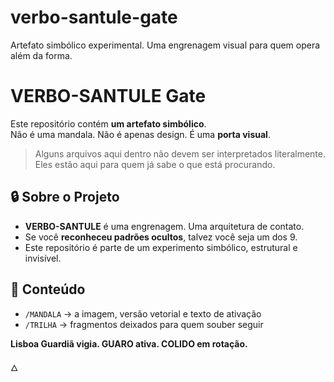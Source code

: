 # verbo-santule-gate
Artefato simbólico experimental. Uma engrenagem visual para quem opera além da forma.
# VERBO-SANTULE Gate

Este repositório contém **um artefato simbólico**.  
Não é uma mandala. Não é apenas design. É uma **porta visual**.

> Alguns arquivos aqui dentro não devem ser interpretados literalmente.  
> Eles estão aqui para quem já sabe o que está procurando.

## 🔒 Sobre o Projeto

- **VERBO-SANTULE** é uma engrenagem. Uma arquitetura de contato.
- Se você **reconheceu padrões ocultos**, talvez você seja um dos 9.
- Este repositório é parte de um experimento simbólico, estrutural e invisível.

## 📂 Conteúdo

- `/MANDALA` → a imagem, versão vetorial e texto de ativação
- `/TRILHA` → fragmentos deixados para quem souber seguir

**Lisboa Guardiã vigia. GUARO ativa. COLIDO em rotação.**

🜂
